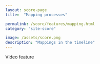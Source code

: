 ```yaml
---
layout: score-page
title:  "Mapping processes"

permalink: /score/features/mapping.html
category: "site-score"

image: /assets/score.png
description: "Mappings in the timeline"
---
```


Video feature
